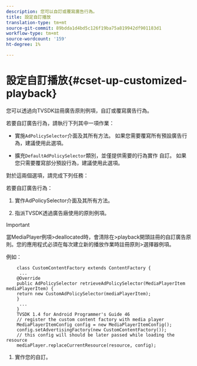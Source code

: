 ```yaml
---
description: 您可以自訂或覆寫廣告行為。
title: 設定自訂播放
translation-type: tm+mt
source-git-commit: 89bdda1d4bd5c126f19ba75a819942df901183d1
workflow-type: tm+mt
source-wordcount: '159'
ht-degree: 1%

---
```



# 設定自訂播放{#cset-up-customized-playback}

您可以透過向TVSDK註冊廣告原則例項，自訂或覆寫廣告行為。

若要自訂廣告行為，請執行下列其中一項作業：

* 實施`AdPolicySelector`介面及其所有方法。
如果您需要覆寫所有預設廣告行為，建議使用此選項。

* 擴充`DefaultAdPolicySelector`類別，並僅提供需要的行為實作
自訂。
如果您只需要覆寫部分預設行為，建議使用此選項。

對於這兩個選項，請完成下列任務：

若要自訂廣告行為：

1. 實作AdPolicySelector介面及其所有方法。

1. 指派TVSDK透過廣告廠使用的原則例項。

>[!IMPORTANT]
>
>當MediaPlayer例項>deallocated時，會清除在>playback開頭註冊的自訂廣告原則。您的應用程式必須在每次建立新的播放作業時註冊原則>選擇器例項。

例如：

```
    class CustomContentFactory extends ContentFactory {
     ...
    @Override
    public AdPolicySelector retrieveAdPolicySelector(MediaPlayerItem mediaPlayerItem) {
    return new CustomAdPolicySelector(mediaPlayerItem);
    }
     ...
    }
    TVSDK 1.4 for Android Programmer's Guide 46
    // register the custom content factory with media player
    MediaPlayerItemConfig config = new MediaPlayerItemConfig();
    config.setAdvertisingFactory(new CustomContentFactory());
    // this config will should be later passed while loading the resource
    mediaPlayer.replaceCurrentResource(resource, config);
```

1. 實作您的自訂。